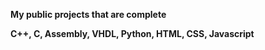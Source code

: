 **My public projects that are complete** <br />

**C++, C, Assembly, VHDL, Python, HTML, CSS, Javascript** <br />

